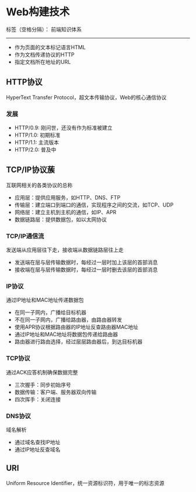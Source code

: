 # Web构建技术

标签（空格分隔）： 前端知识体系

---

* 作为页面的文本标记语言HTML
* 作为文档传递协议的HTTP
* 指定文档所在地址的URL

## HTTP协议

HyperText Transfer Protocol，超文本传输协议，Web的核心通信协议

### 发展

* HTTP/0.9: 刚问世，还没有作为标准被建立
* HTTP/1.0: 初期标准
* HTTP/1.1: 主流版本
* HTTP/2.0: 普及中

## TCP/IP协议蔟

互联网相关的各类协议的总称

* 应用层：提供应用服务，如HTTP、DNS、FTP
* 传输层：建立端口到端口的通信，实现程序之间的交流，如TCP、UDP
* 网络层：建立主机到主机的通信，如IP、APR
* 数据链路层：提供数据包，如以太网协议

### TCP/IP通信流

发送端从应用层往下走，接收端从数据链路层往上走

* 发送端在层与层传输数据时，每经过一层时加上该层的首部消息
* 接收端在层与层传输数据时，每经过一层时删去该层的首部消息

### IP协议

通过IP地址和MAC地址传递数据包

* 在同一子网内，广播给目标机器
* 不在同一子网内，广播给路由器，由路由器转发
 * 使用APR协议根据路由器的IP地址反查路由器MAC地址
 * 通过IP地址和MAC地址将数据包传递给路由器
 * 路由器进行路由选择，经过层层路由器后，到达目标机器

### TCP协议

通过ACK应答机制确保数据完整

* 三次握手：同步初始序号
* 数据传输：客户端、服务器双向传输
* 四次挥手：关闭连接

### DNS协议

域名解析

* 通过域名查找IP地址
* 通过IP地址反查域名

## URI

Uniform Resource Identifier，统一资源标识符，用于唯一的标志资源
